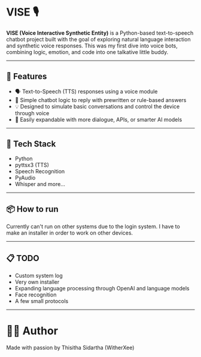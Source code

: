 # VISE 🎙️

**VISE (Voice Interactive Synthetic Entity)** is a Python-based text-to-speech chatbot project built with the goal of exploring natural language interaction and synthetic voice responses. This was my first dive into voice bots, combining logic, emotion, and code into one talkative little buddy.

---

## 🌟 Features

- 🗣️ Text-to-Speech (TTS) responses using a voice module
- 💬 Simple chatbot logic to reply with prewritten or rule-based answers
- 💡 Designed to simulate basic conversations and control the device through voice
- 🔧 Easily expandable with more dialogue, APIs, or smarter AI models

---

## 🧠 Tech Stack

- Python
- pyttsx3 (TTS)
- Speech Recognition
- PyAudio
- Whisper and more...

---

## 📦 How to run

Currently can't run on other systems due to the login system. I have to make an installer in order to work on other devices.

---

## 📋 TODO

- Custom system log
- Very own installer
- Expanding language processing through OpenAI and language models
- Face recognition
- A few small protocols

---

# 👨‍💻 Author
Made with passion by Thisitha Sidartha (WitherXee)
